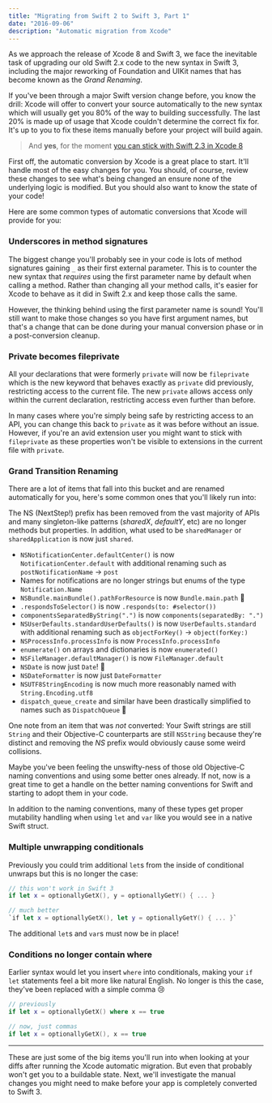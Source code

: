 ```yaml
---
title: "Migrating from Swift 2 to Swift 3, Part 1"
date: "2016-09-06"
description: "Automatic migration from Xcode"
---
```

As we approach the release of Xcode 8 and Swift 3, we face the inevitable task of upgrading our old Swift 2.x code to the new syntax in Swift 3, including the major reworking of Foundation and UIKit names that has become known as the *Grand Renaming*.

If you've been through a major Swift version change before, you know the drill: Xcode will offer to convert your source automatically to the new syntax which will usually get you 80% of the way to building successfully. The last 20% is made up of usage that Xcode couldn't determine the correct fix for. It's up to you to fix these items manually before your project will build again.

> And __yes__, for the moment [you can stick with Swift 2.3 in Xcode 8](/swift-2-xcode-8/)

First off, the automatic conversion by Xcode is a great place to start. It'll handle most of the easy changes for you. You should, of course, review these changes to see what's being changed an ensure none of the underlying logic is modified. But you should also want to know the state of your code! 

Here are some common types of automatic conversions that Xcode will provide for you:

### Underscores in method signatures

The biggest change you'll probably see in your code is lots of method signatures gaining `_` as their first external parameter. This is to counter the new syntax that *requires* using the first parameter name by default when calling a method. Rather than changing all your method calls, it's easier for Xcode to behave as it did in Swift 2.x and keep those calls the same.

However, the thinking behind using the first parameter name is sound! You'll still want to make those changes so you have first argument names, but that's a change that can be done during your manual conversion phase or in a post-conversion cleanup.

### Private becomes fileprivate

All your declarations that were formerly `private` will now be `fileprivate` which is the new keyword that behaves exactly as `private` did previously, restricting access to the current file. The new `private` allows access only within the current declaration, restricting access even further than before.

In many cases where you're simply being safe by restricting access to an API, you can change this back to `private` as it was before without an issue. However, if you're an avid extension user you might want to stick with `fileprivate` as these properties won't be visible to extensions in the current file with `private`.

### Grand Transition Renaming

There are a lot of items that fall into this bucket and are renamed automatically for you, here's some common ones that you'll likely run into:

The NS (NextStep!) prefix has been removed from the vast majority of APIs and many singleton-like patterns (*sharedX*, *defaultY*, etc) are no longer methods but properties. In addition, what used to be `sharedManager` or `sharedApplication` is now just `shared`. 

* `NSNotificationCenter.defaultCenter()` is now `NotificationCenter.default` with additional renaming such as `postNotificationName` -> `post`
* Names for notifications are no longer strings but enums of the type `Notification.Name`
* `NSBundle.mainBundle().pathForResource` is now `Bundle.main.path` 🌟
* `.respondsToSelector()` is now `.responds(to: #selector())`
* `componentsSeparatedByString(".")` is now `components(separatedBy: ".")`
* `NSUserDefaults.standardUserDefaults()` is now `UserDefaults.standard` with additional renaming such as `objectForKey()` -> `object(forKey:)`
* `NSProcessInfo.processInfo` is now `ProcessInfo.processInfo`
* `enumerate()` on arrays and dictionaries is now `enumerated()`
* `NSFileManager.defaultManager()` is now `FileManager.default`
* `NSDate` is now just `Date`! 🌟
* `NSDateFormatter` is now just `DateFormatter`
* `NSUTF8StringEncoding` is now much more reasonably named with `String.Encoding.utf8`
* `dispatch_queue_create` and similar have been drastically simplified to names such as `DispatchQueue` 🌟

One note from an item that was *not* converted: Your Swift strings are still `String` and their Objective-C counterparts are still `NSString` because they're distinct and removing the *NS* prefix would obviously cause some weird collisions.

Maybe you've been feeling the unswifty-ness of those old Objective-C naming conventions and using some better ones already. If not, now is a great time to get a handle on the better naming conventions for Swift and starting to adopt them in your code.

In addition to the naming conventions, many of these types get proper mutability handling when using `let` and `var` like you would see in a native Swift struct.

### Multiple unwrapping conditionals

Previously you could trim additional `let`s from the inside of conditional unwraps but this is no longer the case:

```swift
// this won't work in Swift 3
if let x = optionallyGetX(), y = optionallyGetY() { ... }

// much better
`if let x = optionallyGetX(), let y = optionallyGetY() { ... }`
```

The additional `let`s and `var`s must now be in place!

### Conditions no longer contain where

Earlier syntax would let you insert `where` into conditionals, making your `if let` statements feel a bit more like natural English. No longer is this the case, they've been replaced with  a simple comma 😢

```swift
// previously
if let x = optionallyGetX() where x == true

// now, just commas
if let x = optionallyGetX(), x == true
```


---

These are just some of the big items you'll run into when looking at your diffs after running the Xcode automatic migration. But even that probably won't get you to a buildable state. Next, we'll investigate the manual changes you might need to make before your app is completely converted to Swift 3.
